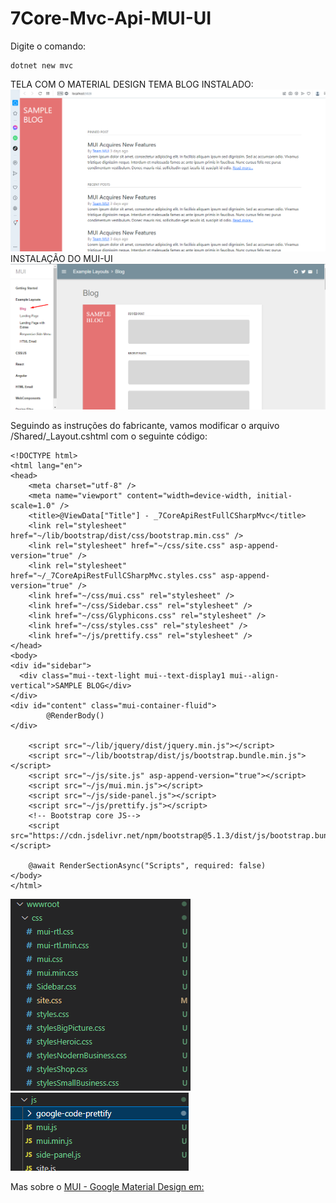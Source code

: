 # 7Core-Mvc-Api-MUI-UI

Digite o comando:
```
dotnet new mvc 
```
TELA COM O MATERIAL DESIGN TEMA BLOG INSTALADO:
![fgf](./wwwroot/Img/mui-ui/Img_2.png)
INSTALAÇÃO DO MUI-UI
![fgf](./wwwroot/Img/mui-ui/Img_1.png)

Seguindo as instruções do fabricante, vamos modificar o arquivo /Shared/_Layout.cshtml com o seguinte código:
```
<!DOCTYPE html>
<html lang="en">
<head>
    <meta charset="utf-8" />
    <meta name="viewport" content="width=device-width, initial-scale=1.0" />
    <title>@ViewData["Title"] - _7CoreApiRestFullCSharpMvc</title>
    <link rel="stylesheet" href="~/lib/bootstrap/dist/css/bootstrap.min.css" />
    <link rel="stylesheet" href="~/css/site.css" asp-append-version="true" />
    <link rel="stylesheet" href="~/_7CoreApiRestFullCSharpMvc.styles.css" asp-append-version="true" />
    <link href="~/css/mui.css" rel="stylesheet" />
    <link href="~/css/Sidebar.css" rel="stylesheet" />
    <link href="~/css/Glyphicons.css" rel="stylesheet" />
    <link href="~/css/styles.css" rel="stylesheet" />
    <link href="~/js/prettify.css" rel="stylesheet" />
</head>
<body>
<div id="sidebar">
  <div class="mui--text-light mui--text-display1 mui--align-vertical">SAMPLE BLOG</div>
</div>
<div id="content" class="mui-container-fluid">
        @RenderBody()
</div>

    <script src="~/lib/jquery/dist/jquery.min.js"></script>
    <script src="~/lib/bootstrap/dist/js/bootstrap.bundle.min.js"></script>
    <script src="~/js/site.js" asp-append-version="true"></script>
    <script src="~/js/mui.min.js"></script>
    <script src="~/js/side-panel.js"></script>
    <script src="~/js/prettify.js"></script>
    <!-- Bootstrap core JS-->
    <script src="https://cdn.jsdelivr.net/npm/bootstrap@5.1.3/dist/js/bootstrap.bundle.min.js"></script>

    @await RenderSectionAsync("Scripts", required: false)
</body>
</html>
```
![fgf](./wwwroot/Img/mui-ui/Img_3.png)
![fgf](./wwwroot/Img/mui-ui/Img_4.png)

Mas sobre o 
[MUI - Google Material Design em:](https://www.muicss.com/)